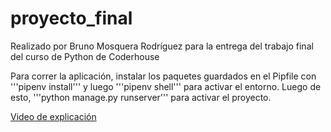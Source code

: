 # proyecto_final

Realizado por Bruno Mosquera Rodríguez para la entrega del trabajo final del curso de Python de Coderhouse

Para correr la aplicación, instalar los paquetes guardados en el Pipfile con '''pipenv install''' y luego '''pipenv shell''' para activar el entorno. Luego de esto, '''python manage.py runserver''' para activar el proyecto.

<a href='https://youtu.be/HyHyJo0B1zE'>Video de explicación</a>
